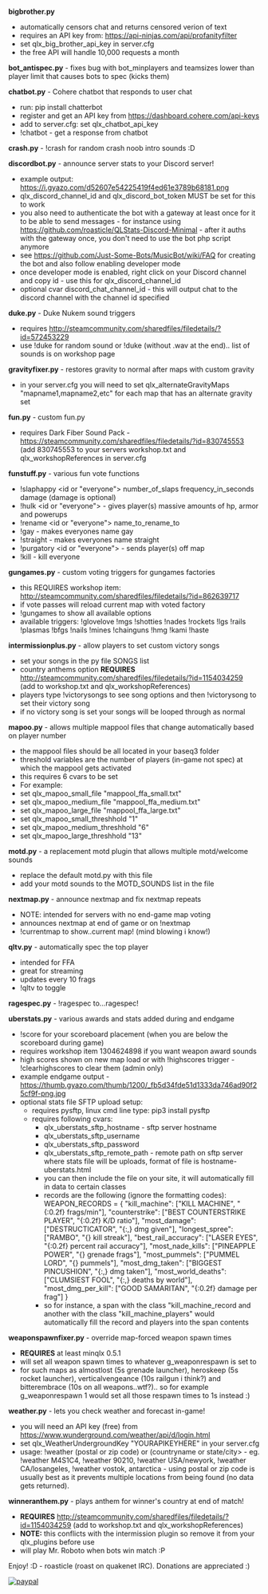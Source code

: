 <strong>bigbrother.py</strong> 
- automatically censors chat and returns censored verion of text
- requires an API key from: https://api-ninjas.com/api/profanityfilter
- set qlx_big_brother_api_key in server.cfg
- the free API will handle 10,000 requests a month

<strong>bot_antispec.py</strong> - fixes bug with bot_minplayers and teamsizes lower than player limit that causes bots to spec (kicks them)

<strong>chatbot.py</strong> - Cohere chatbot that responds to user chat
- run: pip install chatterbot
- register and get an API key from https://dashboard.cohere.com/api-keys
- add to server.cfg: set qlx_chatbot_api_key <API KEY>
- !chatbot <message> - get a response from chatbot

<strong>crash.py</strong> - !crash for random crash noob intro sounds :D

<strong>discordbot.py</strong> - announce server stats to your Discord server!
- example output: https://i.gyazo.com/d52607e54225419f4ed61e3789b68181.png
- qlx_discord_channel_id and qlx_discord_bot_token MUST be set for this to work
- you also need to authenticate the bot with a gateway at least once for it to be able to send messages - for instance using https://github.com/roasticle/QLStats-Discord-Minimal - after it auths with the gateway once, you don't need to use the bot php script anymore
- see https://github.com/Just-Some-Bots/MusicBot/wiki/FAQ for creating the bot and also follow enabling developer mode
- once developer mode is enabled, right click on your Discord channel and copy id - use this for qlx_discord_channel_id
- optional cvar discord_chat_channel_id - this will output chat to the discord channel with the channel id specified

<strong>duke.py</strong> - Duke Nukem sound triggers
- requires http://steamcommunity.com/sharedfiles/filedetails/?id=572453229
- use !duke for random sound or !duke <soundname> (without .wav at the end).. list of sounds is on workshop page

<strong>gravityfixer.py</strong> - restores gravity to normal after maps with custom gravity
- in your server.cfg you will need to set qlx_alternateGravityMaps "mapname1,mapname2,etc" for each map that has an alternate gravity set 

<strong>fun.py</strong> - custom fun.py
- requires Dark Fiber Sound Pack - https://steamcommunity.com/sharedfiles/filedetails/?id=830745553 (add 830745553 to your servers workshop.txt and qlx_workshopReferences in server.cfg

<strong>funstuff.py</strong> - various fun vote functions
- !slaphappy <id or "everyone"> number_of_slaps frequency_in_seconds damage (damage is optional)
- !hulk <id or "everyone"> - gives player(s) massive amounts of hp, armor and powerups
- !rename <id or "everyone"> name_to_rename_to
- !gay - makes everyones name gay
- !straight - makes everyones name straight
- !purgatory <id or "everyone"> - sends player(s) off map
- !kill - kill everyone

<strong>gungames.py</strong> - custom voting triggers for gungames factories
- this REQUIRES workshop item: http://steamcommunity.com/sharedfiles/filedetails/?id=862639717
- if vote passes will reload current map with voted factory
- !gungames to show all available options
- available triggers: !glovelove !mgs !shotties !nades !rockets !lgs !rails !plasmas !bfgs !nails !mines !chainguns !hmg !kami !haste

<strong>intermissionplus.py</strong> - allow players to set custom victory songs
- set your songs in the py file SONGS list
- country anthems option <strong>REQUIRES</strong> http://steamcommunity.com/sharedfiles/filedetails/?id=1154034259 (add to workshop.txt and qlx_workshopReferences)
- players type !victorysongs to see song options and then !victorysong <song number> to set their victory song
- if no victory song is set your songs will be looped through as normal

<strong>mapoo.py</strong> - allows multiple mappool files that change automatically based on player number
- the mappool files should be all located in your baseq3 folder
- threshold variables are the number of players (in-game not spec) at which the mappool gets activated
- this requires 6 cvars to be set
- For example:
- set qlx_mapoo_small_file "mappool_ffa_small.txt"
- set qlx_mapoo_medium_file "mappool_ffa_medium.txt"
- set qlx_mapoo_large_file "mappool_ffa_large.txt"
- set qlx_mapoo_small_threshhold "1"
- set qlx_mapoo_medium_threshhold "6"
- set qlx_mapoo_large_threshhold "13"

<strong>motd.py</strong> - a replacement motd plugin that allows multiple motd/welcome sounds
- replace the default motd.py with this file
- add your motd sounds to the MOTD_SOUNDS list in the file

<strong>nextmap.py</strong> - announce nextmap and fix nextmap repeats
- NOTE: intended for servers with no end-game map voting
- announces nextmap at end of game or on !nextmap
- !currentmap to show..current map! (mind blowing i know!)

<strong>qltv.py</strong> - automatically spec the top player
- intended for FFA
- great for streaming
- updates every 10 frags
- !qltv to toggle

<strong>ragespec.py</strong> - !ragespec to...ragespec!

<strong>uberstats.py</strong> - various awards and stats added during and endgame
- !score for your scoreboard placement (when you are below the scoreboard during game)
- requires workshop item 1304624898 if you want weapon award sounds
- high scores shown on new map load or with !highscores trigger - !clearhighscores to clear them (admin only)
- example endgame output - https://thumb.gyazo.com/thumb/1200/_fb5d34fde51d1333da746ad90f25cf9f-png.jpg
- optional stats file SFTP upload setup:
  - requires pysftp, linux cmd line type: pip3 install pysftp 
  - requires following cvars: 
    - qlx_uberstats_sftp_hostname - sftp server hostname
    - qlx_uberstats_sftp_username
    - qlx_uberstats_sftp_password
    - qlx_uberstats_sftp_remote_path - remote path on sftp server where stats file will be uploads, format of file is hostname- uberstats.html
    - you can then include the file on your site, it will automatically fill in data to certain classes
    - records are the following (ignore the formatting codes): WEAPON_RECORDS = {
                    "kill_machine": ["KILL MACHINE", "{:0.2f} frags/min"],
                    "counterstrike": ["BEST COUNTERSTRIKE PLAYER", "{:0.2f} K/D ratio"],
                    "most_damage": ["DESTRUCTICATOR", "{:,} dmg given"],
                    "longest_spree": ["RAMBO", "{} kill streak"],
                    "best_rail_accuracy": ["LASER EYES", "{:0.2f} percent rail accuracy"],
                    "most_nade_kills": ["PINEAPPLE POWER", "{} grenade frags"],
                    "most_pummels": ["PUMMEL LORD", "{} pummels"],
                    "most_dmg_taken": ["BIGGEST PINCUSHION", "{:,} dmg taken"],
                    "most_world_deaths": ["CLUMSIEST FOOL", "{:,} deaths by world"],
                    "most_dmg_per_kill": ["GOOD SAMARITAN", "{:0.2f} damage per frag"]
                  }
     - so for instance, a span with the class "kill_machine_record and another with the class "kill_machine_players" would automatically fill the record and players into the span contents

<strong>weaponspawnfixer.py</strong> - override map-forced weapon spawn times
- <strong>REQUIRES</strong> at least minqlx 0.5.1
- will set all weapon spawn times to whatever g_weaponrespawn is set to
- for such maps as almostlost (5s grenade launcher), heroskeep (5s rocket launcher), verticalvengeance (10s railgun i think?) and bitterembrace (10s on all weapons..wtf?).. so for example g_weaponrespawn 1 would set all those respawn times to 1s instead :)

<strong>weather.py</strong> - lets you check weather and forecast in-game!
- you will need an API key (free) from https://www.wunderground.com/weather/api/d/login.html
- set qlx_WeatherUndergroundKey "YOURAPIKEYHERE" in your server.cfg
- usage: !weather (postal or zip code) or (countryname or state/city> - eg. !weather M4S1C4, !weather 90210, !weather USA/newyork, !weather CA/losangeles, !weather vostok, antarctica - using postal or zip code is usually best as it prevents multiple locations from being found (no data gets returned).

<strong>winneranthem.py</strong> - plays anthem for winner's country at end of match!
  - <strong>REQUIRES</strong> http://steamcommunity.com/sharedfiles/filedetails/?id=1154034259 (add to workshop.txt and qlx_workshopReferences)
  - <strong>NOTE:</strong> this conflicts with the intermission plugin so remove it from your qlx_plugins before use
  - will play Mr. Roboto when bots win match :P

Enjoy! :D - roasticle (roast on quakenet IRC). Donations are appreciated :)


[![paypal](https://www.paypalobjects.com/en_US/i/btn/btn_donateCC_LG.gif)](https://www.paypal.com/cgi-bin/webscr?cmd=_s-xclick&hosted_button_id=L4PCX7WVF4L7G)
